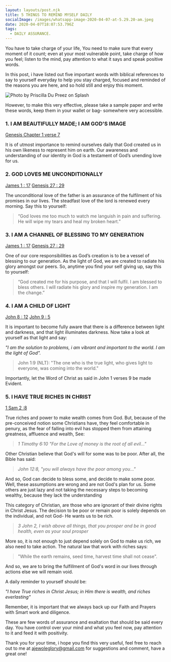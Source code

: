 ```yaml
---
layout: layouts/post.njk
title: 5 THINGS TO REMIND MYSELF DAILY
socialImage: /images/whatsapp-image-2020-04-07-at-5.29.20-am.jpeg
date: 2020-04-07T18:07:53.796Z
tags:
  - DAILY ASSURANCE.
---
```

You have to take charge of your life, You need to make sure that every moment of it count;  even at your most vulnerable point, take charge of how you feel; listen to the mind, pay attention to what it says and speak positive words.

In this post, i have listed out five important words with biblical references to say to yourself everyday to help you stay charged, focused and reminded of the reasons you are here, and so hold still and enjoy this moment.

![Photo by Priscilla Du Preez on Splash](/images/whatsapp-image-2020-04-07-at-5.29.20-am.jpeg)

However, to make this very effective, please take a sample paper and write these words, keep them in your wallet or bag- somewhere very accessible.

### 1. I AM BEAUTIFULLY MADE; I AM GOD'S IMAGE

[Genesis Chapter 1 verse 7](https://www.biblegateway.com/passage/?search=Genesis1:7&version=NLT)

It is of utmost importance to remind ourselves daily that God created us in his own likeness to represent him on earth. Our awareness and understanding of our identity in God is a testament of God’s unending love for us.

### 2. GOD LOVES ME UNCONDITIONALLY

[James 1 : 17](https://www.biblegateway.com/passage/?search=James1:17&version=NLT) [Genesis 27 : 29](https://www.biblegateway.com/passage/?search=Genesis27:29&version=NLT)

The unconditional love of the father is an assurance of the fulfilment of his promises in our lives. The steadfast love of the lord is renewed every morning. Say this to yourself:

> “God loves me too much to watch me languish in pain and suffering. He will wipe my tears and heal my broken heart.”

### 3. I AM A CHANNEL OF BLESSING TO MY GENERATION

[James 1 : 17](https://www.biblegateway.com/passage/?search=James1:17&version=NLT) [Genesis 27 : 29](https://www.biblegateway.com/passage/?search=Genesis27:29&version=NLT)

One of our core responsibilities as God’s creation is to be a vessel of blessing to our generation. As the light of God, we are created to radiate his glory amongst our peers. So, anytime you find your self giving up, say this to yourself:

> “God created me for his purpose, and that I will fulfil. I am blessed to bless others. I will radiate his glory and inspire my generation. I am the change.”

### 4. I AM A CHILD OF LIGHT

[John 8 : 12](https://www.biblegateway.com/passage/?search=John8:12&version=NLT) [John 9 : 5](https://www.biblegateway.com/passage/?search=John9:5&version=NLT)

It is important to become fully aware that there is a difference between light and darkness, and that light illuminates darkness. Now take a look at yourself as that light and say:

*"I am the solution to problems, i am vibrant and important to the world. I am the light of God".*

> John 1:9 (NLT): "The one who is the true light, who gives light to everyone, was coming into the world." 

Importantly, let the Word of Christ as said in  John 1 verses 9 be  made Evident. 

### 5. I HAVE TRUE RICHES IN CHRIST

[](https://www.biblegateway.com/passage/?search=Rev3:17&version=NLT) [1 Sam 2 :8 ](https://www.biblegateway.com/passage/?search=1+Samuel+2%3A8&version=KJV)

True riches and power to make wealth comes from God. But, because of the pre-conceived notion some Christians have, they feel comfortable in penury, as the fear of falling into evil has stopped them from attaining greatness, affluence and wealth, See: 

> *1 Timothy 6:10 "For the Love of money is the root of all evil..."* 

Other Christian believe that God's will for some was to be poor. After all, the Bible has said:

> *John 12:8, "you will always have the poor among you..."* 

And so, God can decide to bless some, and decide to make some poor. Well, these assumptions are wrong and are not God's plan for us. Some others are just lazy and not taking the necessary steps to becoming wealthy, because they lack the understanding

This category of Christian, are those who are ignorant of their divine rights in Christ Jesus. The decision to be poor or remain poor is solely depends on the individual, and not God- He wants us to be rich.

>  *3 John 2, I wish above all things, that you prosper and be in good health, even as your soul prosper* 

More so, it is not enough to just depend solely on God to make us rich, we also need to take action. The natural law that work with riches says: 

> "While the earth remains, seed time, harvest time shall not cease". 

And so, we are to bring the fulfillment of God's word in our lives through actions else we will remain void.

 A daily reminder to yourself should be: 

*"I have True riches in Christ Jesus; in Him there is wealth, and riches everlasting"*

 Remember, it is important that we always back up our Faith and Prayers with Smart work and diligence. 

These are few words of assurance and exaltation that should be said every day. You have control over your mind and what you feel now, pay attention to it and feed it with positivity. 

Thank you for your time, i hope you find this very useful, feel free to reach out to me at ajewoleglory@gmail.com for suggestions and comment, have a great one!